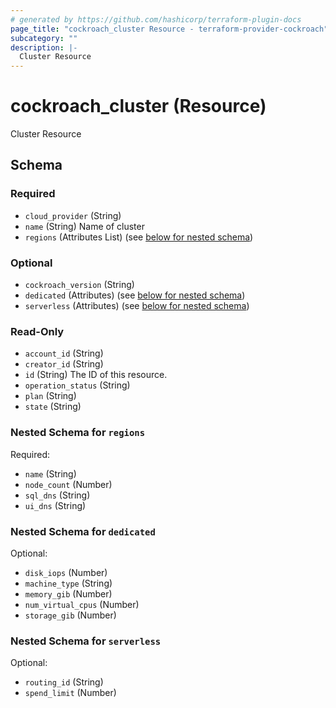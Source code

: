 ```yaml
---
# generated by https://github.com/hashicorp/terraform-plugin-docs
page_title: "cockroach_cluster Resource - terraform-provider-cockroach"
subcategory: ""
description: |-
  Cluster Resource
---
```


# cockroach_cluster (Resource)

Cluster Resource



<!-- schema generated by tfplugindocs -->
## Schema

### Required

- `cloud_provider` (String)
- `name` (String) Name of cluster
- `regions` (Attributes List) (see [below for nested schema](#nestedatt--regions))

### Optional

- `cockroach_version` (String)
- `dedicated` (Attributes) (see [below for nested schema](#nestedatt--dedicated))
- `serverless` (Attributes) (see [below for nested schema](#nestedatt--serverless))

### Read-Only

- `account_id` (String)
- `creator_id` (String)
- `id` (String) The ID of this resource.
- `operation_status` (String)
- `plan` (String)
- `state` (String)

<a id="nestedatt--regions"></a>
### Nested Schema for `regions`

Required:

- `name` (String)
- `node_count` (Number)
- `sql_dns` (String)
- `ui_dns` (String)


<a id="nestedatt--dedicated"></a>
### Nested Schema for `dedicated`

Optional:

- `disk_iops` (Number)
- `machine_type` (String)
- `memory_gib` (Number)
- `num_virtual_cpus` (Number)
- `storage_gib` (Number)


<a id="nestedatt--serverless"></a>
### Nested Schema for `serverless`

Optional:

- `routing_id` (String)
- `spend_limit` (Number)


